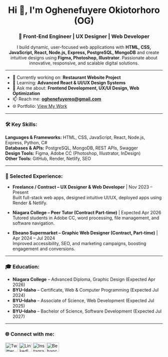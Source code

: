 <h1 align="center">Hi 👋, I'm Oghenefuyere Okiotorhoro (OG)</h1>
<h3 align="center">🚀 Front-End Engineer | UX Designer | Web Developer</h3>

<p align="center">
I build dynamic, user-focused web applications with <b>HTML, CSS, JavaScript, React, Node.js, Express, PostgreSQL, MongoDB</b> and create intuitive designs using <b>Figma, Photoshop, Illustrator</b>.  
Passionate about innovative, responsive, and scalable digital solutions.
</p>

---

- 🔭 Currently working on: **Restaurant Website Project**  
- 🌱 Learning: **Advanced React & UI/UX Design Systems**  
- 💬 Ask me about: **Frontend Development, UX/UI Design, Web Optimization**  
- 📫 Reach me: **oghenefuyereo@gmail.com**  
- 🌐 Portfolio: [View My Work](https://oki23001.myportfolio.com/)  

---

<h3 align="left">🛠 Key Skills:</h3>

**Languages & Frameworks:** HTML, CSS, JavaScript, React, Node.js, Express, Python, C#  
**Databases & APIs:** PostgreSQL, MongoDB, REST APIs, Swagger  
**Design Tools:** Figma, Adobe CC (Photoshop, Illustrator, InDesign)  
**Other Tools:** GitHub, Render, Netlify, SEO  

---

<h3 align="left">💼 Selected Experience:</h3>

- **Freelance / Contract – UX Designer & Web Developer** | Nov 2023 – Present  
  Built full-stack web apps, designed intuitive UI/UX, deployed apps using Render & Netlify.  

- **Niagara College – Peer Tutor (Contract Part-time)** | Expected Apr 2026  
  Tutored students in Adobe CC, word processing, file management, and software navigation.  

- **Ebeano Supermarket – Graphic Web Designer (Contract, Part-time)** | Apr 2024 – Jul 2024  
  Improved accessibility, SEO, and marketing campaigns, boosting engagement and conversions.  

---

<h3 align="left">🎓 Education:</h3>

- **Niagara College** – Advanced Diploma, Graphic Design (Expected Apr 2026)  
- **BYU–Idaho** – Certificate, Web & Computer Programming (Expected Jul 2024)  
- **BYU–Idaho** – Associate of Science, Web Development (Expected Jul 2025)  
- **BYU–Idaho** – Bachelor of Science, Software Development (Expected Jul 2027)  

---

<h3 align="left">🌐 Connect with me:</h3>
<p align="left">
<a href="https://twitter.com/ookiotorhoro" target="_blank"><img src="https://raw.githubusercontent.com/rahuldkjain/github-profile-readme-generator/master/src/images/icons/Social/twitter.svg" alt="Twitter" height="30" width="40"/></a>
<a href="https://www.linkedin.com/in/oghenefuyere-okiotorhoro-437598152" target="_blank"><img src="https://raw.githubusercontent.com/rahuldkjain/github-profile-readme-generator/master/src/images/icons/Social/linked-in-alt.svg" alt="LinkedIn" height="30" width="40"/></a>
<a href="https://www.instagram.com/og_fuyere/" target="_blank"><img src="https://raw.githubusercontent.com/rahuldkjain/github-profile-readme-generator/master/src/images/icons/Social/instagram.svg" alt="Instagram" height="30" width="40"/></a>
<a href="https://www.behance.net/oghenefokiotor1" target="_blank"><img src="https://raw.githubusercontent.com/rahuldkjain/github-profile-readme-generator/master/src/images/icons/Social/behance.svg" alt="Behance" height="30" width="40"/></a>
</p>

